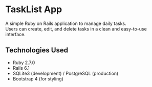 # TaskList App

A simple Ruby on Rails application to manage daily tasks.  
Users can create, edit, and delete tasks in a clean and easy-to-use interface.

## Technologies Used

- Ruby 2.7.0  
- Rails 6.1  
- SQLite3 (development) / PostgreSQL (production)  
- Bootstrap 4 (for styling)
